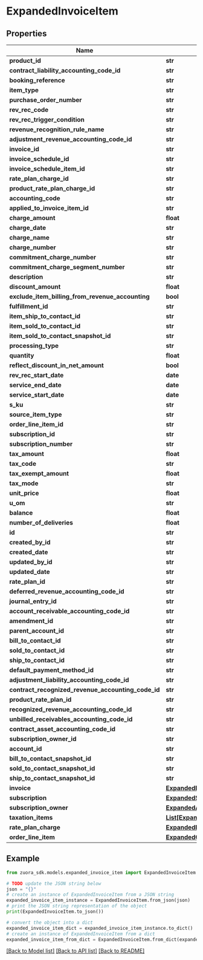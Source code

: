 # ExpandedInvoiceItem


## Properties

Name | Type | Description | Notes
------------ | ------------- | ------------- | -------------
**product_id** | **str** |  | [optional] 
**contract_liability_accounting_code_id** | **str** |  | [optional] 
**booking_reference** | **str** |  | [optional] 
**item_type** | **str** |  | [optional] 
**purchase_order_number** | **str** |  | [optional] 
**rev_rec_code** | **str** |  | [optional] 
**rev_rec_trigger_condition** | **str** |  | [optional] 
**revenue_recognition_rule_name** | **str** |  | [optional] 
**adjustment_revenue_accounting_code_id** | **str** |  | [optional] 
**invoice_id** | **str** |  | [optional] 
**invoice_schedule_id** | **str** |  | [optional] 
**invoice_schedule_item_id** | **str** |  | [optional] 
**rate_plan_charge_id** | **str** |  | [optional] 
**product_rate_plan_charge_id** | **str** |  | [optional] 
**accounting_code** | **str** |  | [optional] 
**applied_to_invoice_item_id** | **str** |  | [optional] 
**charge_amount** | **float** |  | [optional] 
**charge_date** | **str** |  | [optional] 
**charge_name** | **str** |  | [optional] 
**charge_number** | **str** |  | [optional] 
**commitment_charge_number** | **str** |  | [optional] 
**commitment_charge_segment_number** | **str** |  | [optional] 
**description** | **str** |  | [optional] 
**discount_amount** | **float** |  | [optional] 
**exclude_item_billing_from_revenue_accounting** | **bool** |  | [optional] 
**fulfillment_id** | **str** |  | [optional] 
**item_ship_to_contact_id** | **str** |  | [optional] 
**item_sold_to_contact_id** | **str** |  | [optional] 
**item_sold_to_contact_snapshot_id** | **str** |  | [optional] 
**processing_type** | **str** |  | [optional] 
**quantity** | **float** |  | [optional] 
**reflect_discount_in_net_amount** | **bool** |  | [optional] 
**rev_rec_start_date** | **date** |  | [optional] 
**service_end_date** | **date** |  | [optional] 
**service_start_date** | **date** |  | [optional] 
**s_ku** | **str** |  | [optional] 
**source_item_type** | **str** |  | [optional] 
**order_line_item_id** | **str** |  | [optional] 
**subscription_id** | **str** |  | [optional] 
**subscription_number** | **str** |  | [optional] 
**tax_amount** | **float** |  | [optional] 
**tax_code** | **str** |  | [optional] 
**tax_exempt_amount** | **float** |  | [optional] 
**tax_mode** | **str** |  | [optional] 
**unit_price** | **float** |  | [optional] 
**u_om** | **str** |  | [optional] 
**balance** | **float** |  | [optional] 
**number_of_deliveries** | **float** |  | [optional] 
**id** | **str** |  | [optional] 
**created_by_id** | **str** |  | [optional] 
**created_date** | **str** |  | [optional] 
**updated_by_id** | **str** |  | [optional] 
**updated_date** | **str** |  | [optional] 
**rate_plan_id** | **str** |  | [optional] 
**deferred_revenue_accounting_code_id** | **str** |  | [optional] 
**journal_entry_id** | **str** |  | [optional] 
**account_receivable_accounting_code_id** | **str** |  | [optional] 
**amendment_id** | **str** |  | [optional] 
**parent_account_id** | **str** |  | [optional] 
**bill_to_contact_id** | **str** |  | [optional] 
**sold_to_contact_id** | **str** |  | [optional] 
**ship_to_contact_id** | **str** |  | [optional] 
**default_payment_method_id** | **str** |  | [optional] 
**adjustment_liability_accounting_code_id** | **str** |  | [optional] 
**contract_recognized_revenue_accounting_code_id** | **str** |  | [optional] 
**product_rate_plan_id** | **str** |  | [optional] 
**recognized_revenue_accounting_code_id** | **str** |  | [optional] 
**unbilled_receivables_accounting_code_id** | **str** |  | [optional] 
**contract_asset_accounting_code_id** | **str** |  | [optional] 
**subscription_owner_id** | **str** |  | [optional] 
**account_id** | **str** |  | [optional] 
**bill_to_contact_snapshot_id** | **str** |  | [optional] 
**sold_to_contact_snapshot_id** | **str** |  | [optional] 
**ship_to_contact_snapshot_id** | **str** |  | [optional] 
**invoice** | [**ExpandedInvoice**](ExpandedInvoice.md) |  | [optional] 
**subscription** | [**ExpandedSubscription**](ExpandedSubscription.md) |  | [optional] 
**subscription_owner** | [**ExpandedAccount**](ExpandedAccount.md) |  | [optional] 
**taxation_items** | [**List[ExpandedTaxationItem]**](ExpandedTaxationItem.md) |  | [optional] 
**rate_plan_charge** | [**ExpandedRatePlanCharge**](ExpandedRatePlanCharge.md) |  | [optional] 
**order_line_item** | [**ExpandedOrderLineItem**](ExpandedOrderLineItem.md) |  | [optional] 

## Example

```python
from zuora_sdk.models.expanded_invoice_item import ExpandedInvoiceItem

# TODO update the JSON string below
json = "{}"
# create an instance of ExpandedInvoiceItem from a JSON string
expanded_invoice_item_instance = ExpandedInvoiceItem.from_json(json)
# print the JSON string representation of the object
print(ExpandedInvoiceItem.to_json())

# convert the object into a dict
expanded_invoice_item_dict = expanded_invoice_item_instance.to_dict()
# create an instance of ExpandedInvoiceItem from a dict
expanded_invoice_item_from_dict = ExpandedInvoiceItem.from_dict(expanded_invoice_item_dict)
```
[[Back to Model list]](../README.md#documentation-for-models) [[Back to API list]](../README.md#documentation-for-api-endpoints) [[Back to README]](../README.md)


